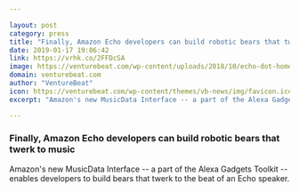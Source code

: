 ```yaml
---

layout: post
category: press
title: "Finally, Amazon Echo developers can build robotic bears that twerk to music"
date: 2019-01-17 19:06:42
link: https://vrhk.co/2FFDcSA
image: https://venturebeat.com/wp-content/uploads/2018/10/echo-dot-home-mini.jpg?w=1200&strip=all
domain: venturebeat.com
author: "VentureBeat"
icon: https://venturebeat.com/wp-content/themes/vb-news/img/favicon.ico
excerpt: "Amazon's new MusicData Interface -- a part of the Alexa Gadgets Toolkit -- enables developers to build bears that twerk to the beat of an Echo speaker."

---
```


### Finally, Amazon Echo developers can build robotic bears that twerk to music

Amazon's new MusicData Interface -- a part of the Alexa Gadgets Toolkit -- enables developers to build bears that twerk to the beat of an Echo speaker.